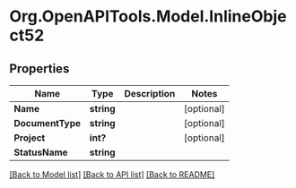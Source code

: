 
# Org.OpenAPITools.Model.InlineObject52

## Properties

Name | Type | Description | Notes
------------ | ------------- | ------------- | -------------
**Name** | **string** |  | [optional] 
**DocumentType** | **string** |  | [optional] 
**Project** | **int?** |  | [optional] 
**StatusName** | **string** |  | 

[[Back to Model list]](../README.md#documentation-for-models)
[[Back to API list]](../README.md#documentation-for-api-endpoints)
[[Back to README]](../README.md)


